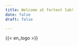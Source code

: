 ```yaml
---
title: Welcome at fortext lab!
date: false
draft: false

---
```



{{< en_logo >}}


<br>
<br>
                

